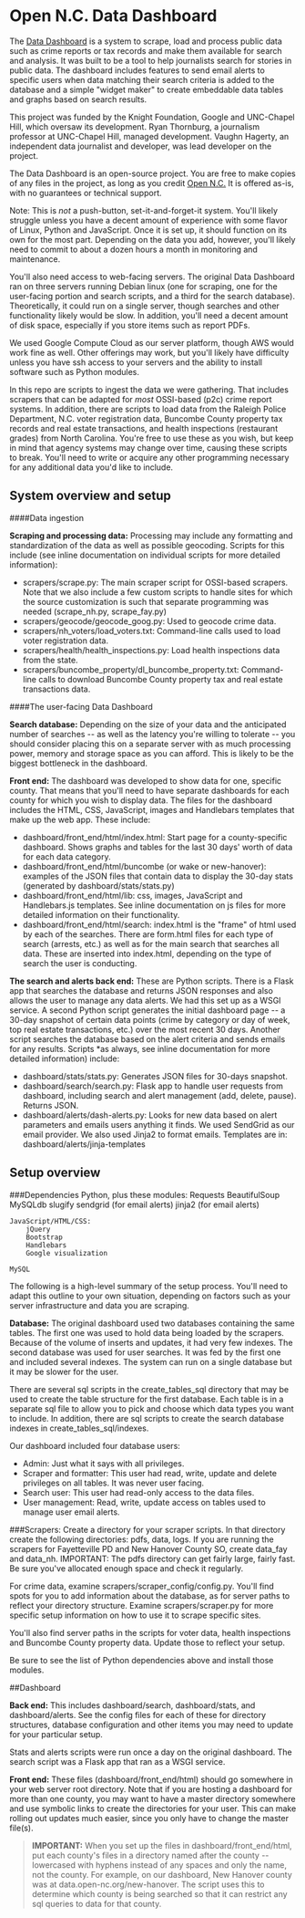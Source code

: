 Open N.C. Data Dashboard
=====================

The [Data Dashboard](http://data.open-nc.org/wake/) is a system to scrape, load and process public data such as crime reports or tax records and make them available for search and analysis. It was built to be a tool to help journalists search for stories in public data. The dashboard includes features to send email alerts to specific users when data matching their search criteria is added to the database and a simple "widget maker" to create embeddable data tables and graphs based on search results.

This project was funded by the Knight Foundation, Google and UNC-Chapel Hill, which oversaw its development. Ryan Thornburg, a journalism professor at UNC-Chapel Hill, managed development. Vaughn Hagerty, an independent data journalist and developer, was lead developer on the project.

The Data Dashboard is an open-source project. You are free to make copies of any files in the project, as long as you credit [Open N.C.](https://open-nc.org/) It is offered as-is, with no guarantees or technical support.

Note: This is *not* a push-button, set-it-and-forget-it system. You'll likely struggle unless you have a decent amount of experience with some flavor of Linux, Python and JavaScript. Once it is set up, it should function on its own for the most part. Depending on the data you add, however, you'll likely need to commit to about a dozen hours a month in monitoring and maintenance.

You'll also need access to web-facing servers. The original Data Dashboard ran on three servers running Debian linux (one for scraping, one for the user-facing portion and search scripts, and a third for the search database). Theoretically, it could run on a single server, though searches and other functionality likely would be slow. In addition, you'll need a decent amount of disk space, especially if you store items such as report PDFs.

We used Google Compute Cloud as our server platform, though AWS would work fine as well. Other offerings may work, but you'll likely have difficulty unless you have ssh access to your servers and the ability to install software such as Python modules.

In this repo are scripts to ingest the data we were gathering. That includes scrapers that can be adapted for *most* OSSI-based (p2c) crime report systems. In addition, there are scripts to load data from the Raleigh Police Department, N.C. voter registration data, Buncombe County property tax records and real estate transactions, and health inspections (restaurant grades) from North Carolina. You're free to use these as you wish, but keep in mind that agency systems may change over time, causing these scripts to break. You'll need to write or acquire any other programming necessary for any additional data you'd like to include.

System overview and setup
--------------------------------

####Data ingestion

**Scraping and processing data:** Processing may include any formatting and standardization of the data as well as possible geocoding. Scripts for this include (see inline documentation on individual scripts for more detailed information): 	 	

 - scrapers/scrape.py: The main scraper script for OSSI-based scrapers.
   Note that we also include a few custom scripts to handle sites for
   which the source customization is such that separate programming was
   needed (scrape_nh.py, scrape_fay.py)
 - scrapers/geocode/geocode_goog.py: Used to geocode crime data.
 - scrapers/nh_voters/load_voters.txt: Command-line calls used to load voter registration data.    
 - scrapers/health/health_inspections.py: Load    health inspections
   data from the state.
 - scrapers/buncombe_property/dl_buncombe_property.txt: Command-line calls to download Buncombe County property tax and real estate transactions data.

	
####The user-facing Data Dashboard

**Search database:** Depending on the size of your data and the anticipated number of searches -- as well as the latency you're willing to tolerate -- you should consider placing this on a separate server with as much processing power, memory and storage space as you can afford. This is likely to be the biggest bottleneck in the dashboard.
		
**Front end:** The dashboard was developed to show data for one, specific county. That means that you'll need to have separate dashboards for each county for which you wish to display data. The files for the dashboard includes the HTML, CSS, JavaScript, images and Handlebars templates that make up the web app. These include:

- dashboard/front_end/html/index.html: Start page for a county-specific dashboard. Shows graphs and tables for the last 30 days' worth of  data for each data category.
- dashboard/front_end/html/buncombe (or wake or new-hanover): examples of the JSON files that contain data to display the 30-day stats  (generated by dashboard/stats/stats.py)
- dashboard/front_end/html/lib: css, images, JavaScript and Handlebars.js templates. See inline documentation on js files for more detailed information on their functionality.
- dashboard/front_end/html/search: index.html is the "frame" of html used by each of the searches. There are form.html files for each type of search (arrests, etc.) as well as for the main search that searches all data. These are inserted into index.html, depending on the type of search the user is conducting.
		
**The search and alerts back end:** These are Python scripts. There is a Flask app that searches the database and returns JSON responses and also allows the user to manage any data alerts. We had this set up as a WSGI service. A second Python script generates the initial dashboard page -- a 30-day snapshot of certain data points (crime by category or day of week, top real estate transactions, etc.) over the most recent 30 days. Another script searches the database based on the alert criteria and sends emails for any results. Scripts *as always, see inline documentation for more detailed information) include:
		
- dashboard/stats/stats.py: Generates JSON files for 30-days snapshot.
- dashboard/search/search.py: Flask app to handle user requests from dashboard, including search and alert management (add, delete, pause). Returns JSON.
- dashboard/alerts/dash-alerts.py: Looks for new data based on alert parameters and emails users anything it finds. We used SendGrid as our email provider. We also used Jinja2 to format emails. Templates are in: dashboard/alerts/jinja-templates
		
Setup overview
------------------
###Dependencies
	Python, plus these modules:
		Requests
		BeautifulSoup
		MySQLdb
		slugify
		sendgrid (for email alerts)
		jinja2 (for email alerts)


	JavaScript/HTML/CSS:
		jQuery
		Bootstrap
		Handlebars
		Google visualization
	
	MySQL
	
The following is a high-level summary of the setup process. You'll need to adapt this outline to your own situation, depending on factors such as your server infrastructure and data you are scraping.
	
**Database:** The original dashboard used two databases containing the same tables. The first one was used to hold data being loaded by the scrapers. Because of the volume of inserts and updates, it had very few indexes. The second database was used for user searches. It was fed by the first one and included several indexes. The system can run on a single database but it may be slower for the user.
		
There are several sql scripts in the create_tables_sql directory that may be used to create the table structure for the first database. Each table is in a separate sql file to allow you to pick and choose which data types you want to include. In addition, there are sql scripts to create the search database indexes in create_tables_sql/indexes.
		
Our dashboard included four database users:
		
- Admin: Just what it says with all privileges.
- Scraper and formatter: This user had read, write, update and delete privileges on all tables. It was never user facing.
- Search user: This user had read-only access to the data files.
- User management: Read, write, update access on tables used to manage user email alerts.
		
###Scrapers: 
Create a directory for your scraper scripts. In that directory create the following directories: pdfs, data, logs. If you are running the scrapers for Fayetteville PD and New Hanover County SO, create data_fay and data_nh. IMPORTANT: The pdfs directory can get fairly large, fairly fast. Be sure you've allocated enough space and check it regularly.
		
For crime data, examine scrapers/scraper_config/config.py. You'll find spots for you to add information about the database, as for server paths to reflect your directory structure. Examine scrapers/scraper.py for more specific setup information on how to use it to scrape specific sites.
		
You'll also find server paths in the scripts for voter data, health inspections and Buncombe County property data. Update those to reflect your setup.
		
Be sure to see the list of Python dependencies above and install those modules.
		
##Dashboard
		
**Back end:** This includes dashboard/search, dashboard/stats, and dashboard/alerts. See the config files for each of these for directory structures, database configuration and other items you may need to update for your particular setup.
			
Stats and alerts scripts were run once a day on the original dashboard. The search script was a Flask app that ran as a WSGI service.
			
**Front end:** These files (dashboard/front_end/html) should go somewhere in your web server root directory. Note that if you are hosting a dashboard for more than one county, you may want to have a master directory somewhere and use symbolic links to create the directories for your user. This can make rolling out updates much easier, since you only have to change the master file(s).
			

> **IMPORTANT:** When you set up the files in dashboard/front_end/html, put  each county's files in a directory named after the county -- lowercased with hyphens instead of any spaces and only the name, not the county. For example, on our dashboard, New Hanover county was at data.open-nc.org/new-hanover. The script uses this to determine which county is being searched so that it can restrict any sql queries to data for that county.

